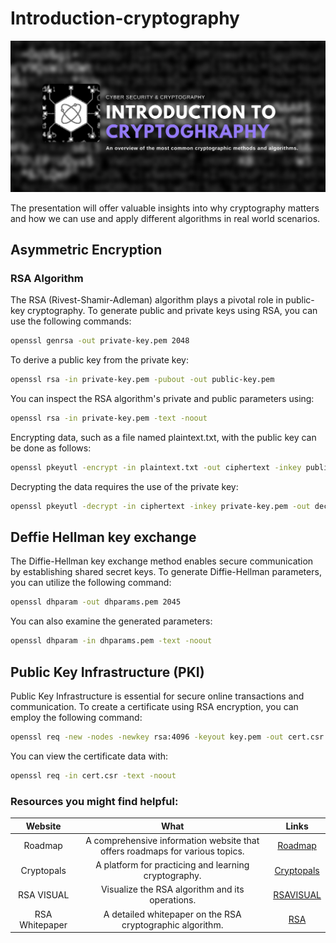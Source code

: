 # Introduction-cryptography
<img src="logo.png" />

The presentation will offer valuable insights into why cryptography matters and how we can use and apply different algorithms in real world scenarios.

## Asymmetric Encryption

### RSA Algorithm
The RSA (Rivest-Shamir-Adleman) algorithm plays a pivotal role in public-key cryptography. To generate public and private keys using RSA, you can use the following commands:

```bash
openssl genrsa -out private-key.pem 2048
```

To derive a public key from the private key:
```bash
openssl rsa -in private-key.pem -pubout -out public-key.pem
```

You can inspect the RSA algorithm's private and public parameters using:
```bash
openssl rsa -in private-key.pem -text -noout
```

Encrypting data, such as a file named plaintext.txt, with the public key can be done as follows:
```bash
openssl pkeyutl -encrypt -in plaintext.txt -out ciphertext -inkey public-key.pem -pubin
```

Decrypting the data requires the use of the private key:
```bash
openssl pkeyutl -decrypt -in ciphertext -inkey private-key.pem -out decrypted.txt
```

## Deffie Hellman key exchange
The Diffie-Hellman key exchange method enables secure communication by establishing shared secret keys. To generate Diffie-Hellman parameters, you can utilize the following command:

```bash
openssl dhparam -out dhparams.pem 2045
```
You can also examine the generated parameters:
```bash
openssl dhparam -in dhparams.pem -text -noout
```

## Public Key Infrastructure (PKI)

Public Key Infrastructure is essential for secure online transactions and communication. To create a certificate using RSA encryption, you can employ the following command:

```bash
openssl req -new -nodes -newkey rsa:4096 -keyout key.pem -out cert.csr
```

You can view the certificate data with:
```bash
openssl req -in cert.csr -text -noout
```

### Resources you might find helpful:

| Website                 |                         What                          |   Links                  |
| :---------------------: | :---------------------------------------------------: | :----------------------: |
| Roadmap                 | A comprehensive information website that offers roadmaps for various topics. | [Roadmap][Roadmap]       |                        
| Cryptopals              | A platform for practicing and learning cryptography.  | [Cryptopals][Cryptopals] |
| RSA VISUAL              | Visualize the RSA algorithm and its operations.                     | [RSAVISUAL][RSAVISUAL]   |
| RSA Whitepaper          | A detailed whitepaper on the RSA cryptographic algorithm.             | [RSA][RSA]               |

[Cryptopals]: https://cryptopals.com/
[RSA]: https://sites.math.washington.edu/~morrow/336_09/papers/Yevgeny.pdf
[Roadmap]: https://roadmap.sh
[RSAVISUAL]: https://www.cryptool.org/en/cto/rsa-visual
